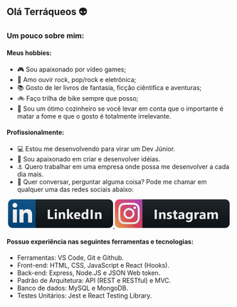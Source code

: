 ## Olá Terráqueos :alien:

### Um pouco sobre mim:
#### Meus hobbies:
* :video_game: Sou apaixonado por vídeo games;
* :musical_note: Amo ouvir rock, pop/rock e eletrônica;
* :books: Gosto de ler livros de fantasia, ficção ciêntifica e aventuras;
* :bike: Faço trilha de bike sempre que posso;
* :cookie: Sou um ótimo cozinheiro se você levar em conta que o importante é matar a fome e que o gosto é totalmente irrelevante.

#### Profissionalmente:
* :computer: Estou me desenvolvendo para virar um Dev Júnior.
* :rocket: Sou apaixonado em criar e desenvolver idéias.
* :anchor: Quero trabalhar em uma empresa onde possa me desenvolver a cada dia mais.
* :speech_balloon: Quer conversar, perguntar alguma coisa? Pode me chamar em qualquer uma das redes sociais abaixo:

<p align="center">
  <a href="https://www.linkedin.com/in/victorsaraivadev/">
    <img src="https://github.com/MikeCodesDotNET/ColoredBadges/blob/master/svg/social/linkedin.svg" alt="Linkedin-logo" style="vertical-align:top margin:4px 2px">
  </a>

  <a href="https://www.instagram.com/itsmevitu/">
    <img src="https://github.com/MikeCodesDotNET/ColoredBadges/blob/master/svg/social/instagram.svg" alt="Instagram-logo" style="vertical-align:top margin:4px 2px">
  </a>  
</p>

#### Possuo experiência nas seguintes ferramentas e tecnologias:
* Ferramentas: VS Code, Git e Github.
* Front-end: HTML, CSS, JavaScript e React (Hooks).
* Back-end: Express, Node.JS e JSON Web token.
* Padrão de Arquitetura: API (REST e RESTful) e MVC.
* Banco de dados: MySQL e MongoDB.
* Testes Unitários: Jest e React Testing Library.
